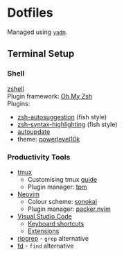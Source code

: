 # Dotfiles

Managed using [`yadm`](https://github.com/TheLocehiliosan/yadm).

## Terminal Setup

### Shell

[zshell](https://github.com/robbyrussell/oh-my-zsh/wiki/Installing-ZSH)  
Plugin framework: [Oh My Zsh](https://github.com/robbyrussell/oh-my-zsh)  
Plugins:

* [zsh-autosuggestion](https://github.com/zsh-users/zsh-autosuggestions) (fish style)
* [zsh-syntax-highlighting](https://github.com/zsh-users/zsh-syntax-highlighting) (fish style)
* [autoupdate](https://github.com/TamCore/autoupdate-oh-my-zsh-plugins)
* theme: [powerlevel10k](https://github.com/romkatv/powerlevel10k?fbclid=IwAR0xEmjJLjOCjxB75KiU6Ab-2ehSDVXacIm6suddTm6Q_5_t7bD-XjS4o14)

### Productivity Tools

* [tmux](https://github.com/tmux/tmux/wiki)
  * Customising tmux [guide](https://hackernoon.com/customizing-tmux-b3d2a5050207)
  * Plugin manager: [tpm](https://github.com/tmux-plugins/tpm)
* [Neovim](https://github.com/neovim/neovim)
  * Colour scheme: [sonokai](https://github.com/sainnhe/sonokai)
  * Plugin manager: [packer.nvim](https://github.com/wbthomason/packer.nvim)
* [Visual Studio Code](https://code.visualstudio.com/)
  * [Keyboard shortcuts](https://code.visualstudio.com/shortcuts/keyboard-shortcuts-windows.pdf)
  * [Extensions](https://github.com/hillaryychan/dotfiles/blob/master/.vscode/extensions_list)
* [ripgrep](https://github.com/BurntSushi/ripgrep) - `grep` alternative
* [fd](https://github.com/sharkdp/fd) - `find` alternative
